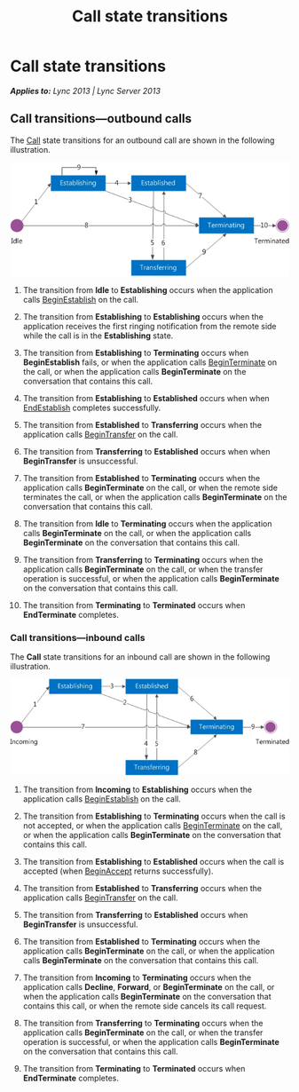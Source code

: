 ﻿---
title: Call state transitions
TOCTitle: Call state transitions
ms:assetid: 2f9176a0-b25f-43e0-a000-1fe5b5dfc56d
ms:mtpsurl: https://msdn.microsoft.com/en-us/library/Dn465981(v=office.15)
ms:contentKeyID: 57102777
ms.date: 07/25/2014
mtps_version: v=office.15
---

# Call state transitions


_**Applies to:** Lync 2013 | Lync Server 2013_

## Call transitions—outbound calls

The [Call](https://msdn.microsoft.com/en-us/library/hh384235\(v=office.15\)) state transitions for an outbound call are shown in the following illustration.

![Call state transitions for an outbound call](images/Dn465981.StateMach_Call_Out(Office.15).jpg "Call state transitions for an outbound call")

1.  The transition from **Idle** to **Establishing** occurs when the application calls [BeginEstablish](https://msdn.microsoft.com/en-us/library/hh383658\(v=office.15\)) on the call.

2.  The transition from **Establishing** to **Establishing** occurs when the application receives the first ringing notification from the remote side while the call is in the **Establishing** state.

3.  The transition from **Establishing** to **Terminating** occurs when **BeginEstablish** fails, or when the application calls [BeginTerminate](https://msdn.microsoft.com/en-us/library/hh383376\(v=office.15\)) on the call, or when the application calls **BeginTerminate** on the conversation that contains this call.

4.  The transition from **Establishing** to **Established** occurs when when [EndEstablish](https://msdn.microsoft.com/en-us/library/hh349248\(v=office.15\)) completes successfully.

5.  The transition from **Established** to **Transferring** occurs when the application calls [BeginTransfer](https://msdn.microsoft.com/en-us/library/hh381053\(v=office.15\)) on the call.

6.  The transition from **Transferring** to **Established** occurs when when **BeginTransfer** is unsuccessful.

7.  The transition from **Established** to **Terminating** occurs when the application calls **BeginTerminate** on the call, or when the remote side terminates the call, or when the application calls **BeginTerminate** on the conversation that contains this call.

8.  The transition from **Idle** to **Terminating** occurs when the application calls **BeginTerminate** on the call, or when the application calls **BeginTerminate** on the conversation that contains this call.

9.  The transition from **Transferring** to **Terminating** occurs when the application calls **BeginTerminate** on the call, or when the transfer operation is successful, or when the application calls **BeginTerminate** on the conversation that contains this call.

10. The transition from **Terminating** to **Terminated** occurs when **EndTerminate** completes.

### Call transitions—inbound calls

The **Call** state transitions for an inbound call are shown in the following illustration.

![Call state transitions for an inbound call](images/Dn465981.StateMach_Call_In(Office.15).jpg "Call state transitions for an inbound call")

1.  The transition from **Incoming** to **Establishing** occurs when the application calls [BeginEstablish](https://msdn.microsoft.com/en-us/library/hh383658\(v=office.15\)) on the call.

2.  The transition from **Establishing** to **Terminating** occurs when the call is not accepted, or when the application calls [BeginTerminate](https://msdn.microsoft.com/en-us/library/hh383376\(v=office.15\)) on the call, or when the application calls **BeginTerminate** on the conversation that contains this call.

3.  The transition from **Establishing** to **Established** occurs when the call is accepted (when [BeginAccept](https://msdn.microsoft.com/en-us/library/hh383161\(v=office.15\)) returns successfully).

4.  The transition from **Established** to **Transferring** occurs when the application calls [BeginTransfer](https://msdn.microsoft.com/en-us/library/hh381053\(v=office.15\)) on the call.

5.  The transition from **Transferring** to **Established** occurs when **BeginTransfer** is unsuccessful.

6.  The transition from **Established** to **Terminating** occurs when the application calls **BeginTerminate** on the call, or when the application calls **BeginTerminate** on the conversation that contains this call.

7.  The transition from **Incoming** to **Terminating** occurs when the application calls **Decline**, **Forward**, or **BeginTerminate** on the call, or when the application calls **BeginTerminate** on the conversation that contains this call, or when the remote side cancels its call request.

8.  The transition from **Transferring** to **Terminating** occurs when the application calls **BeginTerminate** on the call, or when the transfer operation is successful, or when the application calls **BeginTerminate** on the conversation that contains this call.

9.  The transition from **Terminating** to **Terminated** occurs when **EndTerminate** completes.


